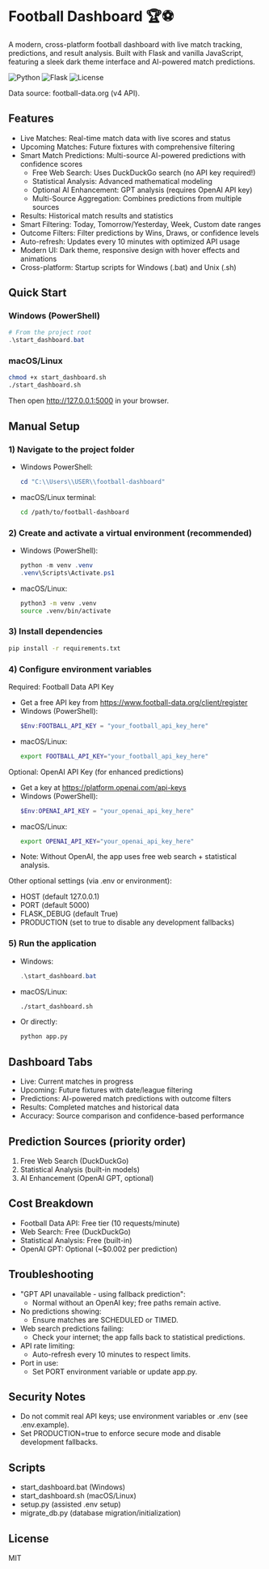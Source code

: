 # Football Dashboard 🏆⚽

A modern, cross-platform football dashboard with live match tracking, predictions, and result analysis. Built with Flask and vanilla JavaScript, featuring a sleek dark theme interface and AI-powered match predictions.

![Python](https://img.shields.io/badge/Python-3.8%2B-blue?style=flat&logo=python&logoColor=white)
![Flask](https://img.shields.io/badge/Flask-2.3.3-black?style=flat&logo=flask)
![License](https://img.shields.io/badge/License-MIT-green?style=flat)

Data source: football-data.org (v4 API).

## Features
- Live Matches: Real-time match data with live scores and status
- Upcoming Matches: Future fixtures with comprehensive filtering
- Smart Match Predictions: Multi-source AI-powered predictions with confidence scores
  - Free Web Search: Uses DuckDuckGo search (no API key required!)
  - Statistical Analysis: Advanced mathematical modeling
  - Optional AI Enhancement: GPT analysis (requires OpenAI API key)
  - Multi-Source Aggregation: Combines predictions from multiple sources
- Results: Historical match results and statistics
- Smart Filtering: Today, Tomorrow/Yesterday, Week, Custom date ranges
- Outcome Filters: Filter predictions by Wins, Draws, or confidence levels
- Auto-refresh: Updates every 10 minutes with optimized API usage
- Modern UI: Dark theme, responsive design with hover effects and animations
- Cross-platform: Startup scripts for Windows (.bat) and Unix (.sh)

## Quick Start

### Windows (PowerShell)
```powershell
# From the project root
.\start_dashboard.bat
```

### macOS/Linux
```bash
chmod +x start_dashboard.sh
./start_dashboard.sh
```

Then open http://127.0.0.1:5000 in your browser.

## Manual Setup

### 1) Navigate to the project folder
- Windows PowerShell:
  ```powershell
  cd "C:\\Users\\USER\\football-dashboard"
  ```
- macOS/Linux terminal:
  ```bash
  cd /path/to/football-dashboard
  ```

### 2) Create and activate a virtual environment (recommended)
- Windows (PowerShell):
  ```powershell
  python -m venv .venv
  .venv\Scripts\Activate.ps1
  ```
- macOS/Linux:
  ```bash
  python3 -m venv .venv
  source .venv/bin/activate
  ```

### 3) Install dependencies
```bash
pip install -r requirements.txt
```

### 4) Configure environment variables

Required: Football Data API Key
- Get a free API key from https://www.football-data.org/client/register
- Windows (PowerShell):
  ```powershell
  $Env:FOOTBALL_API_KEY = "your_football_api_key_here"
  ```
- macOS/Linux:
  ```bash
  export FOOTBALL_API_KEY="your_football_api_key_here"
  ```

Optional: OpenAI API Key (for enhanced predictions)
- Get a key at https://platform.openai.com/api-keys
- Windows (PowerShell):
  ```powershell
  $Env:OPENAI_API_KEY = "your_openai_api_key_here"
  ```
- macOS/Linux:
  ```bash
  export OPENAI_API_KEY="your_openai_api_key_here"
  ```
- Note: Without OpenAI, the app uses free web search + statistical analysis.

Other optional settings (via .env or environment):
- HOST (default 127.0.0.1)
- PORT (default 5000)
- FLASK_DEBUG (default True)
- PRODUCTION (set to true to disable any development fallbacks)

### 5) Run the application
- Windows:
  ```powershell
  .\start_dashboard.bat
  ```
- macOS/Linux:
  ```bash
  ./start_dashboard.sh
  ```
- Or directly:
  ```bash
  python app.py
  ```

## Dashboard Tabs
- Live: Current matches in progress
- Upcoming: Future fixtures with date/league filtering
- Predictions: AI-powered match predictions with outcome filters
- Results: Completed matches and historical data
- Accuracy: Source comparison and confidence-based performance

## Prediction Sources (priority order)
1) Free Web Search (DuckDuckGo)
2) Statistical Analysis (built-in models)
3) AI Enhancement (OpenAI GPT, optional)

## Cost Breakdown
- Football Data API: Free tier (10 requests/minute)
- Web Search: Free (DuckDuckGo)
- Statistical Analysis: Free (built-in)
- OpenAI GPT: Optional (~$0.002 per prediction)

## Troubleshooting
- "GPT API unavailable - using fallback prediction":
  - Normal without an OpenAI key; free paths remain active.
- No predictions showing:
  - Ensure matches are SCHEDULED or TIMED.
- Web search predictions failing:
  - Check your internet; the app falls back to statistical predictions.
- API rate limiting:
  - Auto-refresh every 10 minutes to respect limits.
- Port in use:
  - Set PORT environment variable or update app.py.

## Security Notes
- Do not commit real API keys; use environment variables or .env (see .env.example).
- Set PRODUCTION=true to enforce secure mode and disable development fallbacks.

## Scripts
- start_dashboard.bat (Windows)
- start_dashboard.sh (macOS/Linux)
- setup.py (assisted .env setup)
- migrate_db.py (database migration/initialization)

## License
MIT

